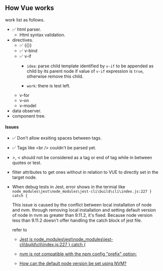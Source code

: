 ## How Vue works

work list as follows.

- ✅ html parser.
  - Html syntax validation.
- directives.
  - ✅ {{}}
  - ✅ v-bind
  - ✅ v-if
    - `idea`: parse child template identified by `v-if` to be appended as child by its parent node if value of `v-if` expression is `true`, otherwise remove this child.

    - `work`: there is test left.
  - v-for
  - v-on
  - v-model
- data observer.
- component tree.

#### Issues
- ✅ Don't allow exsiting spaces between tags.
- ✅ Tags like \<br /> couldn't be parsed yet.
- \>, < should not be considered as a tag or end of tag while in between quotes or test.
- filter attributes to get ones without in relation to VUE to directly set in the target node.
- When debug tests in Jest, error shows in the termial like `node_modules\jest\node_modules\jest-cli\build\cli\index.js:227 } catch {`

  This issue is caused by the conflict between local installation of node and nvm. through removing local installation and setting default version of node in nvm as greater than 9.11.2, it's fixed.
  Because node version less than 9.11.2 doesn't offer handling the catch block of jest file.

  refer to 
  - [Jest js node_modules\jest\node_modules\jest-cli\build\cli\index.js:227 } catch {](https://stackoverflow.com/questions/64660449/jest-js-node-modules-jest-node-modules-jest-cli-build-cli-index-js227-catch)

  - [nvm is not compatible with the npm config "prefix" option:](https://stackoverflow.com/questions/34718528/nvm-is-not-compatible-with-the-npm-config-prefix-option)

  - [How can the default node version be set using NVM?](https://stackoverflow.com/questions/47190861/how-can-the-default-node-version-be-set-using-nvm)

